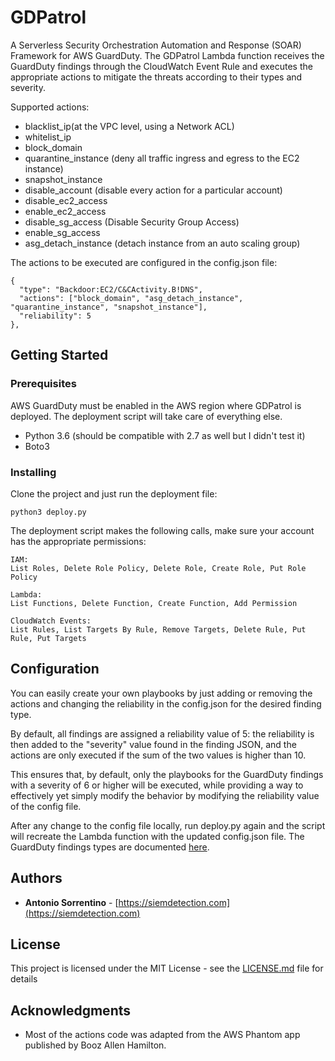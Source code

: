 # GDPatrol

A Serverless Security Orchestration Automation and Response (SOAR) Framework for AWS GuardDuty.
The GDPatrol Lambda function receives the GuardDuty findings through the CloudWatch Event Rule and executes
the appropriate actions to mitigate the threats according to their types and severity.

Supported actions:

* blacklist_ip(at the VPC level, using a Network ACL)
* whitelist_ip
* block_domain
* quarantine_instance (deny all traffic ingress and egress to the EC2 instance)
* snapshot_instance
* disable_account (disable every action for a particular account)
* disable_ec2_access
* enable_ec2_access
* disable_sg_access (Disable Security Group Access)
* enable_sg_access
* asg_detach_instance (detach instance from an auto scaling group)


The actions to be executed are configured in the config.json file:
```
{
  "type": "Backdoor:EC2/C&CActivity.B!DNS",
  "actions": ["block_domain", "asg_detach_instance", "quarantine_instance", "snapshot_instance"],
  "reliability": 5
},
```

## Getting Started

### Prerequisites

AWS GuardDuty must be enabled in the AWS region where GDPatrol is deployed. The deployment script will take 
care of everything else.
* Python 3.6 (should be compatible with 2.7 as well but I didn't test it)
* Boto3 

### Installing
Clone the project and just run the deployment file:
```
python3 deploy.py
```
The deployment script makes the following calls, make sure your account has the appropriate permissions:
```
IAM:
List Roles, Delete Role Policy, Delete Role, Create Role, Put Role Policy

Lambda:
List Functions, Delete Function, Create Function, Add Permission

CloudWatch Events:
List Rules, List Targets By Rule, Remove Targets, Delete Rule, Put Rule, Put Targets
```

## Configuration

You can easily create your own playbooks by just adding or removing the actions and changing the reliability in the config.json
for the desired finding type.

By default, all findings are assigned a reliability value of 5: the reliability is then added to the  "severity" value 
found in the finding JSON, and the actions are only executed if the sum of the two values is higher than 10.

This ensures that, by default, only the playbooks for the GuardDuty findings with a severity of 6 or higher will be executed, while 
providing a way to effectively yet simply modify
the behavior by modifying the reliability value of the config file.

After any change to the config file locally, run deploy.py again and the script will recreate the Lambda function with 
the updated config.json file.
The GuardDuty findings types are documented [here](https://docs.aws.amazon.com/guardduty/latest/ug/guardduty_finding-types.html).

## Authors

* **Antonio Sorrentino** - [https://siemdetection.com](https://siemdetection.com)

## License

This project is licensed under the MIT License - see the [LICENSE.md](LICENSE.md) file for details

## Acknowledgments

* Most of the actions code was adapted from the AWS Phantom app published by Booz Allen Hamilton.


